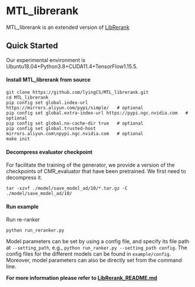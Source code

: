 # MTL_librerank

MTL_librerank is an extended version of [LibRerank](https://github.com/LibRerank-Community/LibRerank) 

## Quick Started

Our experimental environment is Ubuntu18.04+Python3.8+CUDA11.4+TensorFlow1.15.5.

#### Install MTL_librerank from source

```
git clone https://github.com/lyingCS/MTL_librerank.git
cd MTL_librerank
pip config set global.index-url https://mirrors.aliyun.com/pypi/simple/   # optional
pip config set global.extra-index-url https://pypi.ngc.nvidia.com   # optional
pip config set global.no-cache-dir true   # optional
pip config set global.trusted-host mirrors.aliyun.com\npypi.ngc.nvidia.com   # optional
make init 
```

#### Decompress evaluator checkpoint

For facilitate the training of the generator, we provide a  version of the checkpoints of CMR_evaluator that have been pretrained. We first need to decompress it.

```
tar -xzvf ./model/save_model_ad/10/*.tar.gz -C ./model/save_model_ad/10/
```

#### Run example

Run re-ranker

```
python run_reranker.py
```

Model parameters can be set by using a config file, and specify its file path at `--setting_path`, e.g., `python run_ranker.py --setting_path config`. The config files for the different models can be found in `example/config`. Moreover, model parameters can also be directly set from the command line.

**For more information please refer to [LibRerank_README.md](./LibRerank_README.md)**

